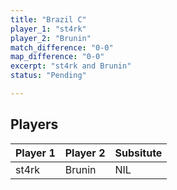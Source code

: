 ```yaml
---
title: "Brazil C"
player_1: "st4rk"
player_2: "Brunin"
match_difference: "0-0"
map_difference: "0-0"
excerpt: "st4rk and Brunin"
status: "Pending"

---
```

## Players

| Player 1 | Player 2 | Subsitute |
| -- | -- | -- |
| st4rk | Brunin | NIL |
